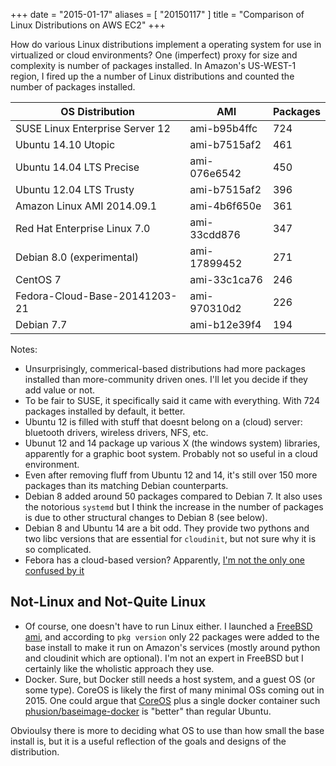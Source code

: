 +++
date = "2015-01-17"
aliases = [ "20150117" ]
title = "Comparison of Linux Distributions on AWS EC2"
+++

How do various Linux distributions implement a operating system for
use in virtualized or cloud environments?  One (imperfect) proxy for size and
complexity is number of packages installed.  In Amazon's US-WEST-1
region, I fired up the a number of Linux distributions and counted the
number of packages installed.

OS Distribution                 | AMI          | Packages
--------------------------------|--------------|----
SUSE Linux Enterprise Server 12 | ami-b95b4ffc | 724
Ubuntu 14.10 Utopic             | ami-b7515af2 | 461
Ubuntu 14.04 LTS Precise        | ami-076e6542 | 450
Ubuntu 12.04 LTS Trusty         | ami-b7515af2 | 396
Amazon Linux AMI 2014.09.1      | ami-4b6f650e | 361
Red Hat Enterprise Linux 7.0    | ami-33cdd876 | 347
Debian 8.0 (experimental)       | ami-17899452 | 271
CentOS 7                        | ami-33c1ca76 | 246
Fedora-Cloud-Base-20141203-21   | ami-970310d2 | 226
Debian 7.7                      | ami-b12e39f4 | 194

Notes:

* Unsurprisingly, commerical-based distributions had more packages
  installed than more-community driven ones.  I'll let you decide if
  they add value or not.
* To be fair to SUSE, it specifically said it came with everything.
  With 724 packages installed by default, it better.
* Ubuntu 12 is filled with stuff that doesnt belong on a (cloud)
  server: bluetooth drivers, wireless drivers, NFS, etc.
* Ubunut 12 and 14 package up various X (the windows system) libraries, apparently for a
  graphic boot system.  Probably not so useful in a cloud environment.
* Even after removing fluff from Ubuntu 12 and 14, it's still over 150 more
  packages than its matching Debian counterparts.
* Debian 8 added around 50 packages compared to Debian 7.  It also uses
  the notorious `systemd` but I think the increase in the number of
  packages is due to other structural changes to Debian 8 (see below).
* Debian 8 and Ubuntu 14 are a bit odd.  They provide two pythons and
  two libc versions that are essential for `cloudinit`, but not sure
  why it is so complicated.
* Febora has a cloud-based version?  Apparently, [I'm not the only one confused by it](http://www.infoworld.com/article/2843687/Linux/red-hat-fedora-confuses-Linux-users.html)

## Not-Linux and Not-Quite Linux

* Of course, one doesn't have to run Linux either.  I launched a
  [FreeBSD ami](http://www.daemonology.net/freebsd-on-ec2/), and
  according to `pkg version` only 22 packages were added to the base
  install to make it run on Amazon's services (mostly around python
  and cloudinit which are optional).  I'm not an expert in FreeBSD but
  I certainly like the wholistic approach they use.
* Docker. Sure, but Docker still needs a host system, and a guest OS
  (or some type).  CoreOS is likely the first of many minimal OSs
  coming out in 2015.  One could argue that
  [CoreOS](https://coreos.com/) plus a single docker container such
  [phusion/baseimage-docker](https://github.com/phusion/baseimage-docker)
  is "better" than regular Ubuntu.

Obvioulsy there is more to deciding what OS to use than how small the
base install is, but it is a useful reflection of the goals and
designs of the distribution.
